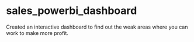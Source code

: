 # sales_powerbi_dashboard
Created an interactive dashboard to find out the weak areas where you can work to make more profit.

